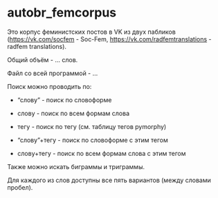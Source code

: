 # autobr_femcorpus

Это корпус феминистских постов в VK из двух пабликов (https://vk.com/socfem - Soc-Fem, https://vk.com/radfemtranslations - radfem translations).

Общий объём - ... слов.

Файл со всей программой - ...

Поиск можно проводить по: 

- “слову” - поиск по словоформе

- слову - поиск по всем формам слова

- тегу - поиск по тегу (см. таблицу тегов pymorphy)

- “слову”+тегу - поиск по словоформе с этим тегом

- слову+тегу - поиск по всем формам слова с этим тегом


Также можно искать биграммы и триграммы.

Для каждого из слов доступны все пять вариантов (между словами пробел).
